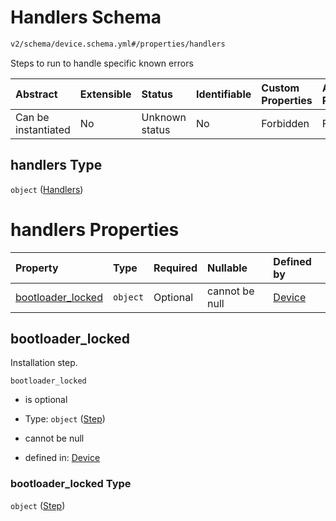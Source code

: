# Handlers Schema

```txt
v2/schema/device.schema.yml#/properties/handlers
```

Steps to run to handle specific known errors

| Abstract            | Extensible | Status         | Identifiable | Custom Properties | Additional Properties | Access Restrictions | Defined In                                                          |
| :------------------ | :--------- | :------------- | :----------- | :---------------- | :-------------------- | :------------------ | :------------------------------------------------------------------ |
| Can be instantiated | No         | Unknown status | No           | Forbidden         | Forbidden             | none                | [device.schema.json*](../device.schema.json "open original schema") |

## handlers Type

`object` ([Handlers](device-properties-handlers.md))

# handlers Properties

| Property                                | Type     | Required | Nullable       | Defined by                                                                                                                                                            |
| :-------------------------------------- | :------- | :------- | :------------- | :-------------------------------------------------------------------------------------------------------------------------------------------------------------------- |
| [bootloader_locked](#bootloader_locked) | `object` | Optional | cannot be null | [Device](device-properties-operating-systems-operating-system-properties-steps-step.md "v2/schema/step.schema.yml#/properties/handlers/properties/bootloader_locked") |

## bootloader_locked

Installation step.

`bootloader_locked`

*   is optional

*   Type: `object` ([Step](device-properties-operating-systems-operating-system-properties-steps-step.md))

*   cannot be null

*   defined in: [Device](device-properties-operating-systems-operating-system-properties-steps-step.md "v2/schema/step.schema.yml#/properties/handlers/properties/bootloader_locked")

### bootloader_locked Type

`object` ([Step](device-properties-operating-systems-operating-system-properties-steps-step.md))
